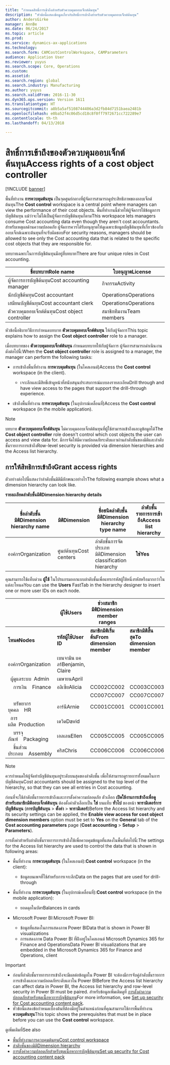 ```yaml
---
title: "กำหนดสิทธิ์การเข้าถึงสำหรับตัวควบคุมออบเจ็กต์ต้นทุน"
description: "หัวข้อนี้แสดงข้อมูลเกี่ยวกับสิทธิ์การเข้าถึงสำหรับตัวควบคุมออบเจ็กต์ต้นทุน"
author: AndersGirke
manager: AnnBe
ms.date: 06/24/2017
ms.topic: article
ms.prod: 
ms.service: dynamics-ax-applications
ms.technology: 
ms.search.form: CAMCostControlWorkspace, CAMParameters
audience: Application User
ms.reviewer: yuyus
ms.search.scope: Core, Operations
ms.custom: 
ms.assetid: 
ms.search.region: global
ms.search.industry: Manufacturing
ms.author: yuyus
ms.search.validFrom: 2016-11-30
ms.dyn365.ops.version: Version 1611
ms.translationtype: HT
ms.sourcegitcommit: a8b5a5af5108744406a3d2fb84d7151baea2481b
ms.openlocfilehash: e0ba52f4c06d5cd18c8f0ff7972671cc722289e7
ms.contentlocale: th-th
ms.lasthandoff: 04/13/2018

---
```


# <a name="access-rights-of-a-cost-object-controller"></a><span data-ttu-id="bb9ed-103">สิทธิ์การเข้าถึงของตัวควบคุมออบเจ็กต์ต้นทุน</span><span class="sxs-lookup"><span data-stu-id="bb9ed-103">Access rights of a cost object controller</span></span>

[!INCLUDE [banner](../includes/banner.md)]

<span data-ttu-id="bb9ed-104">พื้นที่ทำงาน **การควบคุมต้นทุน** เป็นจุดศูนย์กลางที่ผู้จัดการสามารถดูประสิทธิภาพของออบเจ็กต์ต้นทุน</span><span class="sxs-lookup"><span data-stu-id="bb9ed-104">The **Cost control** workspace is a central point where managers can view the performance of their cost objects.</span></span> <span data-ttu-id="bb9ed-105">พื้นที่ทำงานนี้ช่วยให้ผู้จัดการใช้ข้อมูลการบัญชีต้นทุน แม้ว่าจะไม่ได้เป็นผู้จัดการบัญชีต้นทุนก็ตาม</span><span class="sxs-lookup"><span data-stu-id="bb9ed-105">This workspace lets managers consume Cost accounting data even though they aren't cost accountants.</span></span> <span data-ttu-id="bb9ed-106">สำหรับเหตุผลด้านความปลอดภัย ผู้จัดการควรได้รับอนุญาตให้ดูเฉพาะข้อมูลบัญชีต้นทุนที่เกี่ยวข้องกับออบเจ็กต์เฉพาะต้นทุนที่จะรับผิดชอบ</span><span class="sxs-lookup"><span data-stu-id="bb9ed-106">For security reasons, managers should be allowed to see only the Cost accounting data that is related to the specific cost objects that they are responsible for.</span></span>

<span data-ttu-id="bb9ed-107">บทบาทเฉพาะในการบัญชีต้นทุนมีอยู่สี่บทบาท</span><span class="sxs-lookup"><span data-stu-id="bb9ed-107">There are four unique roles in Cost accounting.</span></span>

| <span data-ttu-id="bb9ed-108">ชื่อบทบาท</span><span class="sxs-lookup"><span data-stu-id="bb9ed-108">Role name</span></span>               | <span data-ttu-id="bb9ed-109">ใบอนุญาต</span><span class="sxs-lookup"><span data-stu-id="bb9ed-109">License</span></span>      |
|-------------------------|--------------|
| <span data-ttu-id="bb9ed-110">ผู้จัดการการบัญชีต้นทุน</span><span class="sxs-lookup"><span data-stu-id="bb9ed-110">Cost accounting manager</span></span> | <span data-ttu-id="bb9ed-111">กิจกรรม</span><span class="sxs-lookup"><span data-stu-id="bb9ed-111">Activity</span></span>     |
| <span data-ttu-id="bb9ed-112">นักบัญชีต้นทุน</span><span class="sxs-lookup"><span data-stu-id="bb9ed-112">Cost accountant</span></span>         | <span data-ttu-id="bb9ed-113">Operations</span><span class="sxs-lookup"><span data-stu-id="bb9ed-113">Operations</span></span>   |
| <span data-ttu-id="bb9ed-114">เสมียนบัญชีต้นทุน</span><span class="sxs-lookup"><span data-stu-id="bb9ed-114">Cost accountant clerk</span></span>   | <span data-ttu-id="bb9ed-115">Operations</span><span class="sxs-lookup"><span data-stu-id="bb9ed-115">Operations</span></span>   |
| <span data-ttu-id="bb9ed-116">ตัวควบคุมออบเจ็กต์ต้นทุน</span><span class="sxs-lookup"><span data-stu-id="bb9ed-116">Cost object controller</span></span>  | <span data-ttu-id="bb9ed-117">สมาชิกทีมงาน</span><span class="sxs-lookup"><span data-stu-id="bb9ed-117">Team members</span></span> |

<span data-ttu-id="bb9ed-118">หัวข้อนี้อธิบายวิธีการกำหนดบทบาท **ตัวควบคุมออบเจ็กต์ต้นทุน** ให้กับผู้จัดการ</span><span class="sxs-lookup"><span data-stu-id="bb9ed-118">This topic explains how to assign the **Cost object controller** role to a manager.</span></span>

<span data-ttu-id="bb9ed-119">เมื่อบทบาทของ **ตัวควบคุมออบเจ็กต์ต้นทุน** กำหนดบทบาทให้กับผู้จัดการ ผู้จัดการสามารถดำเนินงานดังต่อไปนี้:</span><span class="sxs-lookup"><span data-stu-id="bb9ed-119">When the **Cost object controller** role is assigned to a manager, the manager can perform the following tasks:</span></span>

- <span data-ttu-id="bb9ed-120">การเข้าถึงพื้นที่ทำงาน **การควบคุมต้นทุน** (ในไคลเอนต์)</span><span class="sxs-lookup"><span data-stu-id="bb9ed-120">Access the **Cost control** workspace (in the client).</span></span>

    - <span data-ttu-id="bb9ed-121">เจาะลึกและมีสิทธิ์เข้าดูหน้าที่สนับสนุนประสบการณ์แบบลงรายละเอียด</span><span class="sxs-lookup"><span data-stu-id="bb9ed-121">Drill through and have view access to the pages that support the drill-through experience.</span></span>

- <span data-ttu-id="bb9ed-122">เข้าถึงพื้นที่ทำงาน **การควบคุมต้นทุน** (ในอุปกรณ์เคลื่อนที่)</span><span class="sxs-lookup"><span data-stu-id="bb9ed-122">Access the **Cost control** workspace (in the mobile application).</span></span>

> [!NOTE]
> <span data-ttu-id="bb9ed-123">บทบาท **ตัวควบคุมออบเจ็กต์ต้นทุน** ไม่ควบคุมออบเจ็กต์ต้นทุนที่ผู้ใช้สามารถเข้าถึงและดูข้อมูลได้</span><span class="sxs-lookup"><span data-stu-id="bb9ed-123">The **Cost object controller** role doesn't control which cost objects the user can access and view data for.</span></span> <span data-ttu-id="bb9ed-124">มีการจัดให้มีความปลอดภัยระดับแถวผ่านลำดับชั้นของมิติและลำดับชั้นรายการการเข้าถึง</span><span class="sxs-lookup"><span data-stu-id="bb9ed-124">Row-level security is provided via dimension hierarchies and the Access list hierarchy.</span></span>

## <a name="grant-access-rights"></a><span data-ttu-id="bb9ed-125">การให้สิทธิการเข้าถึง</span><span class="sxs-lookup"><span data-stu-id="bb9ed-125">Grant access rights</span></span>
<span data-ttu-id="bb9ed-126">ตัวอย่างต่อไปนี้แสดงว่าลำดับชั้นมิติมีลักษณะอย่างไร</span><span class="sxs-lookup"><span data-stu-id="bb9ed-126">The following example shows what a dimension hierarchy can look like.</span></span>

<span data-ttu-id="bb9ed-127">**รายละเอียดลำดับชั้นมิติ**</span><span class="sxs-lookup"><span data-stu-id="bb9ed-127">**Dimension hierarchy details**</span></span>

| <span data-ttu-id="bb9ed-128">ชื่อลำดับชั้นมิติ</span><span class="sxs-lookup"><span data-stu-id="bb9ed-128">Dimension hierarchy name</span></span> | <span data-ttu-id="bb9ed-129">มิติ</span><span class="sxs-lookup"><span data-stu-id="bb9ed-129">Dimension</span></span>    | <span data-ttu-id="bb9ed-130">ชื่อชนิดลำดับชั้นมิติ</span><span class="sxs-lookup"><span data-stu-id="bb9ed-130">Dimension hierarchy type name</span></span>      | <span data-ttu-id="bb9ed-131">ลำดับชั้นรายการการเข้าถึง</span><span class="sxs-lookup"><span data-stu-id="bb9ed-131">Access list hierarchy</span></span> |
|--------------------------|--------------|------------------------------------|-----------------------|
| <span data-ttu-id="bb9ed-132">องค์กร</span><span class="sxs-lookup"><span data-stu-id="bb9ed-132">Organization</span></span>             | <span data-ttu-id="bb9ed-133">ศูนย์ต้นทุน</span><span class="sxs-lookup"><span data-stu-id="bb9ed-133">Cost centers</span></span> | <span data-ttu-id="bb9ed-134">ลำดับชั้นการจัดประเภทมิติ</span><span class="sxs-lookup"><span data-stu-id="bb9ed-134">Dimension classification hierarchy</span></span> | <span data-ttu-id="bb9ed-135">**ใช่**</span><span class="sxs-lookup"><span data-stu-id="bb9ed-135">**Yes**</span></span>               |

<span data-ttu-id="bb9ed-136">คุณสามารถใช้แท็บด่วน **ผู้ใช้** ในโปรแกรมออกแบบลำดับชั้นเพื่อแทรกรหัสผู้ใช้หนึ่งรหัสหรือมากกว่าในแต่ละโหนด</span><span class="sxs-lookup"><span data-stu-id="bb9ed-136">You can use the **Users** FastTab in the hierarchy designer to insert one or more user IDs on each node.</span></span>

|                                   | <span data-ttu-id="bb9ed-137">ผู้ใช้</span><span class="sxs-lookup"><span data-stu-id="bb9ed-137">Users</span></span>            | <span data-ttu-id="bb9ed-138">ช่วงสมาชิกมิติ</span><span class="sxs-lookup"><span data-stu-id="bb9ed-138">Dimension member ranges</span></span>   |                         |
|-----------------------------------|------------------|---------------------------|-------------------------|
| <span data-ttu-id="bb9ed-139">**โหนด**</span><span class="sxs-lookup"><span data-stu-id="bb9ed-139">**Nodes**</span></span>                         | <span data-ttu-id="bb9ed-140">**รหัสผู้ใช้**</span><span class="sxs-lookup"><span data-stu-id="bb9ed-140">**User ID**</span></span>      | <span data-ttu-id="bb9ed-141">**สมาชิกมิติเริ่มต้น**</span><span class="sxs-lookup"><span data-stu-id="bb9ed-141">**From dimension member**</span></span> | <span data-ttu-id="bb9ed-142">**สมาชิกมิติสิ้นสุด**</span><span class="sxs-lookup"><span data-stu-id="bb9ed-142">**To dimension member**</span></span> |
| <span data-ttu-id="bb9ed-143">องค์กร</span><span class="sxs-lookup"><span data-stu-id="bb9ed-143">Organization</span></span>                      | <span data-ttu-id="bb9ed-144">เบนจามิน แคลร์</span><span class="sxs-lookup"><span data-stu-id="bb9ed-144">Benjamin, Claire</span></span> |                           |                         |
| <span data-ttu-id="bb9ed-145">&nbsp;&nbsp;ผู้ดูแลระบบ</span><span class="sxs-lookup"><span data-stu-id="bb9ed-145">&nbsp;&nbsp;Admin</span></span>                 | <span data-ttu-id="bb9ed-146">เมษายน</span><span class="sxs-lookup"><span data-stu-id="bb9ed-146">April</span></span>            |                           |                         |
| <span data-ttu-id="bb9ed-147">&nbsp;&nbsp;&nbsp;&nbsp;การเงิน</span><span class="sxs-lookup"><span data-stu-id="bb9ed-147">&nbsp;&nbsp;&nbsp;&nbsp;Finance</span></span>   | <span data-ttu-id="bb9ed-148">อลิเซีย</span><span class="sxs-lookup"><span data-stu-id="bb9ed-148">Alicia</span></span>           | <span data-ttu-id="bb9ed-149">CC002</span><span class="sxs-lookup"><span data-stu-id="bb9ed-149">CC002</span></span>                     | <span data-ttu-id="bb9ed-150">CC003</span><span class="sxs-lookup"><span data-stu-id="bb9ed-150">CC003</span></span>                   |
|                                   |                  | <span data-ttu-id="bb9ed-151">CC007</span><span class="sxs-lookup"><span data-stu-id="bb9ed-151">CC007</span></span>                     | <span data-ttu-id="bb9ed-152">CC007</span><span class="sxs-lookup"><span data-stu-id="bb9ed-152">CC007</span></span>                   |
| <span data-ttu-id="bb9ed-153">&nbsp;&nbsp;&nbsp;&nbsp;ทรัพยากรบุคคล</span><span class="sxs-lookup"><span data-stu-id="bb9ed-153">&nbsp;&nbsp;&nbsp;&nbsp;HR</span></span>        | <span data-ttu-id="bb9ed-154">อาร์นี</span><span class="sxs-lookup"><span data-stu-id="bb9ed-154">Arnie</span></span>            | <span data-ttu-id="bb9ed-155">CC001</span><span class="sxs-lookup"><span data-stu-id="bb9ed-155">CC001</span></span>                     | <span data-ttu-id="bb9ed-156">CC001</span><span class="sxs-lookup"><span data-stu-id="bb9ed-156">CC001</span></span>                   |
| <span data-ttu-id="bb9ed-157">&nbsp;&nbsp;การผลิต</span><span class="sxs-lookup"><span data-stu-id="bb9ed-157">&nbsp;&nbsp;Production</span></span>            | <span data-ttu-id="bb9ed-158">เดวิด</span><span class="sxs-lookup"><span data-stu-id="bb9ed-158">David</span></span>            |                           |                         |
| <span data-ttu-id="bb9ed-159">&nbsp;&nbsp;&nbsp;&nbsp;บรรจุภัณฑ์</span><span class="sxs-lookup"><span data-stu-id="bb9ed-159">&nbsp;&nbsp;&nbsp;&nbsp;Packaging</span></span> | <span data-ttu-id="bb9ed-160">เอลเลน</span><span class="sxs-lookup"><span data-stu-id="bb9ed-160">Ellen</span></span>            | <span data-ttu-id="bb9ed-161">CC005</span><span class="sxs-lookup"><span data-stu-id="bb9ed-161">CC005</span></span>                     | <span data-ttu-id="bb9ed-162">CC005</span><span class="sxs-lookup"><span data-stu-id="bb9ed-162">CC005</span></span>                   |
| <span data-ttu-id="bb9ed-163">&nbsp;&nbsp;&nbsp;&nbsp;ชิ้นส่วนประกอบ</span><span class="sxs-lookup"><span data-stu-id="bb9ed-163">&nbsp;&nbsp;&nbsp;&nbsp;Assembly</span></span>  | <span data-ttu-id="bb9ed-164">คริส</span><span class="sxs-lookup"><span data-stu-id="bb9ed-164">Chris</span></span>            | <span data-ttu-id="bb9ed-165">CC006</span><span class="sxs-lookup"><span data-stu-id="bb9ed-165">CC006</span></span>                     | <span data-ttu-id="bb9ed-166">CC006</span><span class="sxs-lookup"><span data-stu-id="bb9ed-166">CC006</span></span>                   |

> [!NOTE]
> <span data-ttu-id="bb9ed-167">ควรกำหนดให้ผู้จัดทำบัญชีต้นทุนอยู่ระดับบนสุดของลำดับชั้น เพื่อให้สามารถดูรายการทั้งหมดในการบัญชีต้นทุน</span><span class="sxs-lookup"><span data-stu-id="bb9ed-167">Cost accountants should be assigned to the top level of the hierarchy, so that they can see all entries in Cost accounting.</span></span>

<span data-ttu-id="bb9ed-168">ก่อนที่จะใช้ลำดับชั้นรายการเข้าถึงและการตั้งค่าความปลอดภัย ตัวเลือก **เปิดใช้งานการเข้าถึงเพื่อดูสำหรับสมาชิกมิติออบเจ็กต์ต้นทุน** ต้องตั้งค่าตัวเลือกเป็น **ใช่** บนแท็บ **ทั่วไป** ของหน้า **พารามิเตอร์การบัญชีต้นทุน** (**การบัญชีต้นทุน** > **ตั้งค่า** > **พารามิเตอร์**)</span><span class="sxs-lookup"><span data-stu-id="bb9ed-168">Before the Access list hierarchy and its security settings can be applied, the **Enable view access for cost object dimension members** option must be set to **Yes** on the **General** tab of the **Cost accounting parameters** page (**Cost accounting** > **Setup** > **Parameters**).</span></span>

<span data-ttu-id="bb9ed-169">การตั้งค่าสำหรับลำดับชั้นรายการการเข้าถึงใช้เพื่อควบคุมข้อมูลที่แสดงในพื้นที่ต่อไปนี้:</span><span class="sxs-lookup"><span data-stu-id="bb9ed-169">The settings for the Access list hierarchy are used to control the data that is shown in following areas:</span></span>

- <span data-ttu-id="bb9ed-170">พื้นที่ทำงาน **การควบคุมต้นทุน** (ในไคลเอนต์):</span><span class="sxs-lookup"><span data-stu-id="bb9ed-170">**Cost control** workspace (in the client):</span></span>

    - <span data-ttu-id="bb9ed-171">ข้อมูลบนเพจที่ใช้สำหรับการเจาะลึก</span><span class="sxs-lookup"><span data-stu-id="bb9ed-171">Data on the pages that are used for drill-through</span></span>

- <span data-ttu-id="bb9ed-172">พื้นที่ทำงาน **การควบคุมต้นทุน** (ในอุปกรณ์เคลื่อนที่):</span><span class="sxs-lookup"><span data-stu-id="bb9ed-172">**Cost control** workspace (in the mobile application):</span></span>

    - <span data-ttu-id="bb9ed-173">ยอดดุลในบัตร</span><span class="sxs-lookup"><span data-stu-id="bb9ed-173">Balances in cards</span></span>

- <span data-ttu-id="bb9ed-174">Microsoft Power BI:</span><span class="sxs-lookup"><span data-stu-id="bb9ed-174">Microsoft Power BI:</span></span>

    - <span data-ttu-id="bb9ed-175">ข้อมูลที่แสดงในการแสดงภาพ Power BI</span><span class="sxs-lookup"><span data-stu-id="bb9ed-175">Data that is shown in Power BI visualizations</span></span>
    - <span data-ttu-id="bb9ed-176">การแสดงภาพ Data Power BI ที่ฝังอยู่ในไคลเอนต์ Microsoft Dynamics 365 for Finance and Operations</span><span class="sxs-lookup"><span data-stu-id="bb9ed-176">Data Power BI visualizations that are embedded in the Microsoft Dynamics 365 for Finance and Operations, client</span></span>

> [!IMPORTANT]
> - <span data-ttu-id="bb9ed-177">ก่อนที่ลำดับชั้นรายการการเข้าถึงจะมีผลต่อข้อมูลใน Power BI จะต้องมีการจับคู่ลำดับชั้นรายการการเข้าถึงและความปลอดภัยระดับแถวใน Power BI</span><span class="sxs-lookup"><span data-stu-id="bb9ed-177">Before the Access list hierarchy can affect data in Power BI, the Access list hierarchy and row-level security in Power BI must be paired.</span></span> <span data-ttu-id="bb9ed-178">สำหรับข้อมูลเพิ่มเติมดูที่ [การตั้งค่าความปลอดภัยสำหรับชุดเนื้อหาการบัญชีต้นทุน](../../dev-itpro/analytics/setup-security-cost-accounting-content-pack.md)</span><span class="sxs-lookup"><span data-stu-id="bb9ed-178">For more information, see [Set up security for Cost accounting content pack](../../dev-itpro/analytics/setup-security-cost-accounting-content-pack.md).</span></span>
> - <span data-ttu-id="bb9ed-179">หัวข้อนี้แสดงข้อกำหนดเบื้องต้นที่ต้องมีอยู่ในตำแหน่งก่อนที่คุณสามารถใช้การพื้นที่ทำงาน **ควบคุมต้นทุน**</span><span class="sxs-lookup"><span data-stu-id="bb9ed-179">This topic shows the prerequisites that must be in place before you can use the **Cost control** workspace.</span></span>

<span data-ttu-id="bb9ed-180">ดูเพิ่มเติมที่</span><span class="sxs-lookup"><span data-stu-id="bb9ed-180">See also</span></span>

- [<span data-ttu-id="bb9ed-181">พื้นที่ทำงานการควบคุมต้นทุน</span><span class="sxs-lookup"><span data-stu-id="bb9ed-181">Cost control workspace</span></span>](cost-control-workspace.md)
- [<span data-ttu-id="bb9ed-182">ลำดับชั้นของมิติ</span><span class="sxs-lookup"><span data-stu-id="bb9ed-182">Dimension hierarchy</span></span>](dimension-hierarchy.md)
- [<span data-ttu-id="bb9ed-183">การตั้งค่าความปลอดภัยสำหรับชุดเนื้อหาการบัญชีต้นทุน</span><span class="sxs-lookup"><span data-stu-id="bb9ed-183">Set up security for Cost accounting content pack</span></span>](../../dev-itpro/analytics/setup-security-cost-accounting-content-pack.md)

